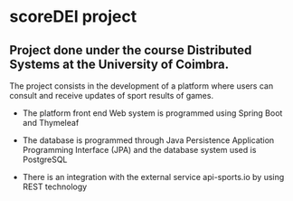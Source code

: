 # scoreDEI project

## Project done under the course Distributed Systems at the University of Coimbra.

The project consists in the development of a platform where users can consult and receive updates of sport results of games.

- The platform front end Web system is programmed using Spring Boot and Thymeleaf

- The database is programmed through Java Persistence Application Programming Interface (JPA) and the database system used is PostgreSQL

- There is an integration with the external service api-sports.io by using REST technology

